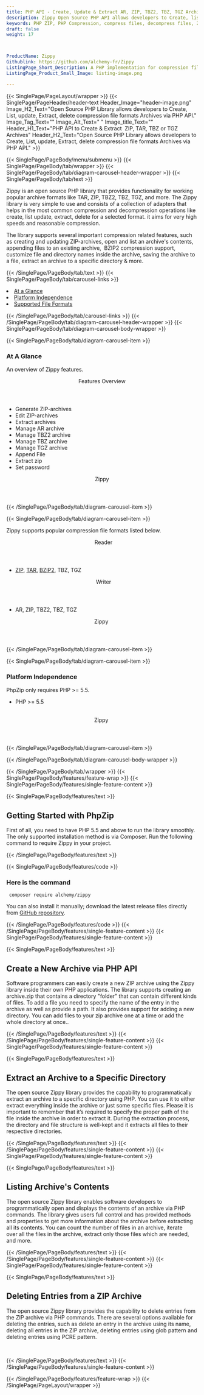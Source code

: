 ```yaml
---
title: PHP API - Create, Update & Extract AR, ZIP, TBZ2, TBZ, TGZ Archives
description: Zippy Open Source PHP API allows developers to Create, list, update, extract, delete compression file formats like AR, ZIP, TBZ2, TBZ, TGZ Archives & more.
keywords: PHP ZIP, PHP Compression, compress files, decompress files, ZIP PHP API, PHP compression Library, Open Source PHP Library, PHP Zip programming, create  zip archives, Opening zip archives, Modify ZIP archives, save archive to a file, BZIP2 compression
draft: false
weight: 17



ProductName: Zippy
Githublink: https://github.com/alchemy-fr/Zippy
ListingPage_Short_Description: A PHP implementation for compression file formats gives developers the capability to read, create & extract archives in AR, ZIP, TBZ2, TBZ, and TGZ Formats.
ListingPage_Product_Small_Image: listing-image.png 

---
```


{{< SinglePage/PageLayout/wrapper >}}
{{< SinglePage/PageHeader/header-text
Header_Image="header-image.png"
Image_H2_Text="Open Source PHP Library allows developers to Create, List, update, Extract, delete compression file formats Archives via PHP API."
Image_Tag_Text=""
Image_Alt_Text=" "
Image_title_Text=""
Header_H1_Text="PHP API to Create & Extract  ZIP, TAR, TBZ or TGZ Archives"
Header_H2_Text="Open Source PHP Library allows developers to Create, List, update, Extract, delete compression file formats Archives via PHP API." >}}

{{< SinglePage/PageBody/menu/submenu >}}
{{< SinglePage/PageBody/tab/wrapper >}}
{{< SinglePage/PageBody/tab/diagram-carousel-header-wrapper >}}
{{< SinglePage/PageBody/tab/text >}}



<p>Zippy is an open source PHP library that provides functionality for working popular archive formats like TAR, ZIP, TBZ2, TBZ, TGZ, and more. The Zippy library is very simple to use and consists of a collection of adapters that helps in the most common compression and decompression operations like create, list update, extract, delete for a selected format. it aims for very high speeds and reasonable compression.</p>
<p>The library supports several important compression related features, such as creating and updating ZIP-archives, open and list an archive's contents, appending files to an existing archive,  BZIP2 compression support, customize file and directory names inside the archive, saving the archive to a file, extract an archive to a specific directory & more.</p>

{{< /SinglePage/PageBody/tab/text >}}
{{< SinglePage/PageBody/tab/carousel-links >}}

<li data-target="#diagramcarousel" data-slide-to="0"><a href="#">At a Glance</a></li>
<li data-target="#diagramcarousel" data-slide-to="2"><a href="#">Platform Independence</a></li>
<li data-target="#diagramcarousel" data-slide-to="1"><a class="activetab" href="#">Supported File Formats</a></li>


{{< /SinglePage/PageBody/tab/carousel-links >}}
{{< /SinglePage/PageBody/tab/diagram-carousel-header-wrapper >}}
{{< SinglePage/PageBody/tab/diagram-carousel-body-wrapper >}}

{{< SinglePage/PageBody/tab/diagram-carousel-item >}}
<h3>At A Glance</h3>
<p>An overview of Zippy features.</p>
<div class="diagram1 d1-poi">
<div class="d1-row">
<div class="d1-col d1-right"><header>Features Overview</header>
<ul>
<li>Generate ZIP-archives</li>
<li>Edit ZIP-archives</li>
<li>Extract archives</li>
<li>Manage AR archive</li>
<li>Manage TBZ2 archive</li>
<li>Manage TBZ archive</li>
<li>Manage TGZ archive</li>
<li>Append File</li>
<li>Extract zip</li>
<li>Set password</li>
</ul>
</div>
</div>
<div class="d1-logo" style="border: none;"><!--<img src='listing-image.png' alt="Compression APIs for PHP" />--><header>Zippy</header><footer><small></small></footer></div>
<!--/logo--></div>
<!--/diagram1-->
{{< /SinglePage/PageBody/tab/diagram-carousel-item >}}

{{< SinglePage/PageBody/tab/diagram-carousel-item >}}
<p>Zippy supports popular compression file formats listed below.</p>
<div class="diagram1 d2  d1-poi">
<div class="d1-row">
<div class="d1-col d1-left"><header><i class="fa fa-arrows-v "> </i> Reader</header>
<ul>
<li><a href="https://docs.fileformat.com/compression/zip/">ZIP</a>, <a href="https://docs.fileformat.com/compression/tar/">TAR</a>, <a href="https://docs.fileformat.com/compression/bz2/">BZIP2</a>, TBZ, TGZ</li>
</ul>
</div>
<!--/left-->
<div class="d1-col d1-right"><header><i class="fa  fa-long-arrow-down"> </i> Writer</header>
<ul>
<li>AR, ZIP, TBZ2, TBZ, TGZ</li>
</ul>
</div>
<!--/right--></div>
<!--/row-->
<div class="d1-logo" style="border: none;"><!--<img src='listing-image.png' alt="Compression APIs for .NET" />--><header>Zippy </header><footer><small></small></footer></div>
<!--/logo--></div>
<!--/diagram2-->
{{< /SinglePage/PageBody/tab/diagram-carousel-item >}}

{{< SinglePage/PageBody/tab/diagram-carousel-item >}}
<h3>Platform Independence</h3>
<p>PhpZip only requires PHP &gt;= 5.5.</p>
<div class="diagram1 d1-poi">
<div class="d1-row">
<div class="d1-col d1-left">
<ul>
<li>PHP &gt;= 5.5</li>
</ul>
</div>
<!--/left-->
<div class="d1-col d1-right"> </div>
<!--/right--></div>
<!--/row-->
<div class="d1-logo" style="border: none;"><!--<img src='listing-image.png' alt="Compression APIs for .NET" />--><header>Zippy </header><footer><small></small></footer></div>
<!--/logo--></div>
<!--/diagram2 -->
{{< /SinglePage/PageBody/tab/diagram-carousel-item >}}

{{< /SinglePage/PageBody/tab/diagram-carousel-body-wrapper >}}

{{< /SinglePage/PageBody/tab/wrapper >}}
{{< SinglePage/PageBody/features/feature-wrap >}}
{{< SinglePage/PageBody/features/single-feature-content >}}

{{< SinglePage/PageBody/features/text >}}
<h2 class="h2title">Getting Started with PhpZip</h2>
<p>First of all, you need to have PHP 5.5 and above to run the library smoothly. The only supported installation method is via Composer. Run the following command to require Zippy in your project.</p>
{{< /SinglePage/PageBody/features/text >}}

{{< SinglePage/PageBody/features/code >}}
<h3>Here is the command</h3>
<pre><code class="html"> composer require alchemy/zippy<br></code></pre>

<p>You can also install it manually; download the latest release files directly from <a href="https://github.com/alchemy-fr/Zippy.git">GitHub repository</a>.</p>

{{< /SinglePage/PageBody/features/code >}}
{{< /SinglePage/PageBody/features/single-feature-content >}}
{{< SinglePage/PageBody/features/single-feature-content >}}

{{< SinglePage/PageBody/features/text >}}
<h2 class="h2title">Create a New Archive via PHP API</h2>
<p>Software programmers can easily create a new ZIP archive using the Zippy library inside their own PHP applications. The library supports creating an archive.zip that contains a directory "folder" that can contain different kinds of files. To add a file you need to specify the name of the entry in the archive as well as provide a path. It also provides support for adding a new directory. You can add files to your zip archive one at a time or add the whole directory at once..</p>

{{< /SinglePage/PageBody/features/text >}}
{{< /SinglePage/PageBody/features/single-feature-content >}}
{{< SinglePage/PageBody/features/single-feature-content >}}

{{< SinglePage/PageBody/features/text >}}
<h2 class="h2title">Extract an Archive to a Specific Directory</h2>
<p>The open source Zippy library provides the capability to programmatically extract an archive to a specific directory using PHP. You can use it to either extract everything inside the archive or just some specific files. Please it is important to remember that it’s required to specify the proper path of the file inside the archive in order to extract it. During the extraction process, the directory and file structure is well-kept and it extracts all files to their respective directories.</p>

{{< /SinglePage/PageBody/features/text >}}
{{< /SinglePage/PageBody/features/single-feature-content >}}
{{< SinglePage/PageBody/features/single-feature-content >}}

{{< SinglePage/PageBody/features/text >}}
<h2 class="h2title">Listing Archive's Contents</h2>
<p>The open source Zippy library enables software developers to programmatically open and displays the contents of an archive via PHP commands. The library gives users full control and has provided methods and properties to get more information about the archive before extracting all its contents. You can count the number of files in an archive, iterate over all the files in the archive, extract only those files which are needed, and more.</p>

{{< /SinglePage/PageBody/features/text >}}
{{< /SinglePage/PageBody/features/single-feature-content >}}
{{< SinglePage/PageBody/features/single-feature-content >}}

{{< SinglePage/PageBody/features/text >}}
<h2 class="h2title">Deleting Entries from a ZIP Archive</h2>
<p>The open source Zippy library provides the capability to delete entries from the ZIP archive via PHP commands. There are several options available for deleting the entries, such as delete an entry in the archive using its name, deleting all entries in the ZIP archive, deleting entries using glob pattern and deleting entries using PCRE pattern.</p>

<p> </p>
{{< /SinglePage/PageBody/features/text >}}
{{< /SinglePage/PageBody/features/single-feature-content >}}

{{< /SinglePage/PageBody/features/feature-wrap >}}
{{< /SinglePage/PageLayout/wrapper >}}